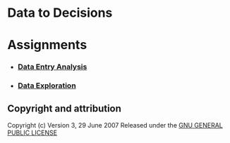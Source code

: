 # **Data to Decisions**


# Assignments
*  ### [Data Entry Analysis ](https://github.com/saikrishnags05/Data-to-Decisions/blob/0c18f28868fc44434d3667b2931d49315193f2e0/Data%20Entry%20Analysis/readme.md)
* ### [Data Exploration](https://github.com/saikrishnags05/Data-to-Decisions/blob/0c18f28868fc44434d3667b2931d49315193f2e0/Data%20Exploration/readme.md)

## Copyright and attribution
Copyright (c)  Version 3, 29 June 2007  Released under the [GNU GENERAL PUBLIC LICENSE](https://github.com/saikrishnags05/Data-to-Decisions/blob/429fafefdf300ddd4942f2154323588806f3d907/LICENSE)
